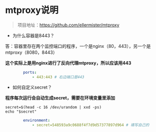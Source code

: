 # mtproxy说明

> 项目地址：https://github.com/ellermister/mtproxy

- 为什么容器是8443？

答：容器里存在两个监控端口的程序，一个是nginx（80，443），另一个是mtproxy（8080，8443）

**这个实际上是用nginx进行了反向代理mtproxy，所以应该用443**

```yaml
        ports:
            - 443:443 # 右边端口是443
```

- 如何自定义secret？

**程序每次运行会自动生成secret，需要在环境变量里添加**

```shell
secret=$(head -c 16 /dev/urandom | xxd -ps)
echo "$secret"
```
```yaml
        environment:
            - secret=548593a9c0688f4f7d9d57377897d964 # 填写自己的
```
